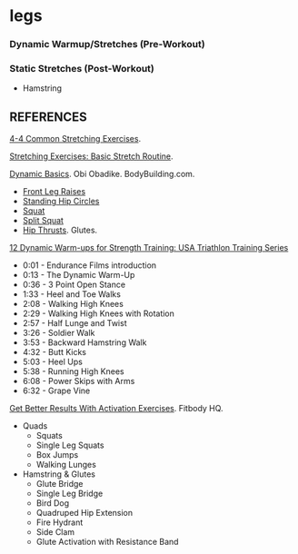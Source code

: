 legs
====

### Dynamic Warmup/Stretches (Pre-Workout)



### Static Stretches (Post-Workout)

- Hamstring


## REFERENCES

[4-4 Common Stretching Exercises](http://www.physicallytrained.com/4-4-common-stretching-exercises/).

[Stretching Exercises: Basic Stretch Routine](http://www.builtlean.com/2011/05/25/basic-stretching-exercises-routine/).

[Dynamic Basics](http://www.bodybuilding.com/fun/ask-the-ripped-dude-should-i-stretch-before-my-workouts.html). Obi Obadike. BodyBuilding.com.
- [Front Leg Raises](http://www.bodybuilding.com/exercises/detail/view/name/front-leg-raises)
- [Standing Hip Circles](http://www.bodybuilding.com/exercises/detail/view/name/standing-hip-circles)
- [Squat](http://www.bodybuilding.com/exercises/detail/view/name/bodyweight-squat)
- [Split Squat](http://www.bodybuilding.com/exercises/detail/view/name/dumbbell-lunges)
- [Hip Thrusts](http://www.bodybuilding.com/exercises/detail/view/name/barbell-hip-thrust). Glutes.

[12 Dynamic Warm-ups for Strength Training: USA Triathlon Training Series](https://www.youtube.com/watch?v=n7Pm3u8JWUw)
- 0:01 - Endurance Films introduction
- 0:13 - The Dynamic Warm-Up
- 0:36 - 3 Point Open Stance
- 1:33 - Heel and Toe Walks
- 2:08 - Walking High Knees
- 2:29 - Walking High Knees with Rotation
- 2:57 - Half Lunge and Twist 
- 3:26 - Soldier Walk
- 3:53 - Backward Hamstring Walk
- 4:32 - Butt Kicks
- 5:03 - Heel Ups
- 5:38 - Running High Knees
- 6:08 - Power Skips with Arms
- 6:32 - Grape Vine

[Get Better Results With Activation Exercises](http://www.fitbodyhq.com/fitness/get-better-results-with-activation-exercises/). Fitbody HQ.
- Quads
  - Squats
  - Single Leg Squats
  - Box Jumps
  - Walking Lunges
- Hamstring & Glutes
  - Glute Bridge
  - Single Leg Bridge
  - Bird Dog
  - Quadruped Hip Extension
  - Fire Hydrant
  - Side Clam
  - Glute Activation with Resistance Band